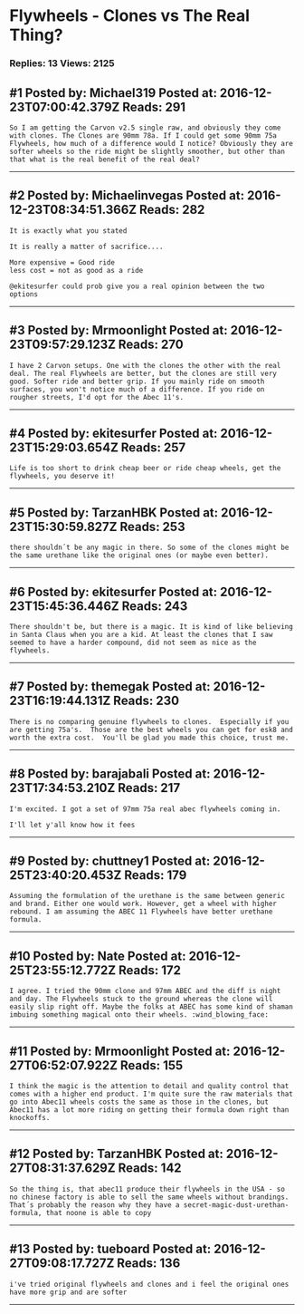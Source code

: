 # Flywheels - Clones vs The Real Thing?

### Replies: 13 Views: 2125

## \#1 Posted by: Michael319 Posted at: 2016-12-23T07:00:42.379Z Reads: 291

```
So I am getting the Carvon v2.5 single raw, and obviously they come with clones. The Clones are 90mm 78a. If I could get some 90mm 75a Flywheels, how much of a difference would I notice? Obviously they are softer wheels so the ride might be slightly smoother, but other than that what is the real benefit of the real deal?
```

---
## \#2 Posted by: Michaelinvegas Posted at: 2016-12-23T08:34:51.366Z Reads: 282

```
It is exactly what you stated

It is really a matter of sacrifice....

More expensive = Good ride
less cost = not as good as a ride

@ekitesurfer could prob give you a real opinion between the two options
```

---
## \#3 Posted by: Mrmoonlight Posted at: 2016-12-23T09:57:29.123Z Reads: 270

```
I have 2 Carvon setups. One with the clones the other with the real deal. The real Flywheels are better, but the clones are still very good. Softer ride and better grip. If you mainly ride on smooth surfaces, you won't notice much of a difference. If you ride on rougher streets, I'd opt for the Abec 11's.
```

---
## \#4 Posted by: ekitesurfer Posted at: 2016-12-23T15:29:03.654Z Reads: 257

```
Life is too short to drink cheap beer or ride cheap wheels, get the flywheels, you deserve it!
```

---
## \#5 Posted by: TarzanHBK Posted at: 2016-12-23T15:30:59.827Z Reads: 253

```
there shouldn´t be any magic in there. So some of the clones might be the same urethane like the original ones (or maybe even better).
```

---
## \#6 Posted by: ekitesurfer Posted at: 2016-12-23T15:45:36.446Z Reads: 243

```
There shouldn't be, but there is a magic. It is kind of like believing in Santa Claus when you are a kid. At least the clones that I saw seemed to have a harder compound, did not seem as nice as the flywheels.
```

---
## \#7 Posted by: themegak Posted at: 2016-12-23T16:19:44.131Z Reads: 230

```
There is no comparing genuine flywheels to clones.  Especially if you are getting 75a's.  Those are the best wheels you can get for esk8 and worth the extra cost.  You'll be glad you made this choice, trust me.
```

---
## \#8 Posted by: barajabali Posted at: 2016-12-23T17:34:53.210Z Reads: 217

```
I'm excited. I got a set of 97mm 75a real abec flywheels coming in. 

I'll let y'all know how it fees
```

---
## \#9 Posted by: chuttney1 Posted at: 2016-12-25T23:40:20.453Z Reads: 179

```
Assuming the formulation of the urethane is the same between generic and brand. Either one would work. However, get a wheel with higher rebound. I am assuming the ABEC 11 Flywheels have better urethane formula.
```

---
## \#10 Posted by: Nate Posted at: 2016-12-25T23:55:12.772Z Reads: 172

```
I agree. I tried the 90mm clone and 97mm ABEC and the diff is night and day. The Flywheels stuck to the ground whereas the clone will easily slip right off. Maybe the folks at ABEC has some kind of shaman imbuing something magical onto their wheels. :wind_blowing_face:
```

---
## \#11 Posted by: Mrmoonlight Posted at: 2016-12-27T06:52:07.922Z Reads: 155

```
I think the magic is the attention to detail and quality control that comes with a higher end product. I'm quite sure the raw materials that go into Abec11 wheels costs the same as those in the clones, but Abec11 has a lot more riding on getting their formula down right than knockoffs.
```

---
## \#12 Posted by: TarzanHBK Posted at: 2016-12-27T08:31:37.629Z Reads: 142

```
So the thing is, that abec11 produce their flywheels in the USA - so no chinese factory is able to sell the same wheels without brandings. That´s probably the reason why they have a secret-magic-dust-urethan-formula, that noone is able to copy
```

---
## \#13 Posted by: tueboard Posted at: 2016-12-27T09:08:17.727Z Reads: 136

```
i've tried original flywheels and clones and i feel the original ones have more grip and are softer
```

---
